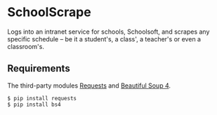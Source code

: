 # SchoolScrape
Logs into an intranet service for schools, Schoolsoft, and scrapes any specific schedule – be it a student's, a class', a teacher's or even a classroom's.

## Requirements
The third-party modules [Requests](http://docs.python-requests.org/en/master/) and [Beautiful Soup 4](http://beautiful-soup-4.readthedocs.io/en/latest/).

    $ pip install requests
    $ pip install bs4
